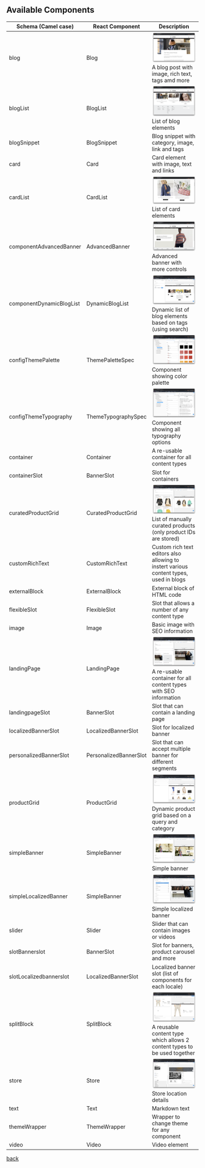 ## Available Components

| Schema (Camel case)          | React Component                | Description                                                               |
| ---------------------------- | ------------------------------ | ------------------------------------------------------------------------- |
| blog                         | Blog                           | ![Blog](../media/component-blog.png) A blog post with image, rich text, tags amd more                          |
| blogList                     | BlogList                       | ![Blog List](../media/component-blogList.png) List of blog elements                                                     |
| blogSnippet                  | BlogSnippet                    | Blog snippet with category, image, link and tags                          |
| card                         | Card                           | Card element with image, text and links                                   |
| cardList                     | CardList                       | ![Card List](../media/component-cardList.png) List of card elements                                                     |
| componentAdvancedBanner      | AdvancedBanner                 | ![Card List](../media/component-advancedBanner.png) Advanced banner with more controls                                        |
| componentDynamicBlogList     | DynamicBlogList                | ![Dynamic Blog List](../media/component-dynamicBlogList.png) Dynamic list of blog elements based on tags (using search)                |
| configThemePalette           | ThemePaletteSpec               | ![Theme Palette](../media/component-themePalette.png) Component showing color palette                                           |
| configThemeTypography        | ThemeTypographySpec            | ![Theme Typography](../media/component-themeTypography.png) Component showing all typography options                                  |
| container                    | Container                      | A re-usable container for all content types                               |
| containerSlot                | BannerSlot                     | Slot for containers                                                       |
| curatedProductGrid           | CuratedProductGrid             | ![Curated Product Grid](../media/component-curatedProductGrid.png) List of manually curated products (only product IDs are stored)           |
| customRichText               | CustomRichText                 | Custom rich text editors also allowing to instert various content types, used in blogs   |
| externalBlock                | ExternalBlock                  | External block of HTML code                                               |
| flexibleSlot                 | FlexibleSlot                   | Slot that allows a number of any content type                             |
| image                        | Image                          | Basic image with SEO information                                          |
| landingPage                  | LandingPage                    | ![Landing Page](../media/component-landingPage.png) A re-usable container for all content types with SEO information          |
| landingpageSlot              | BannerSlot                     | Slot that can contain a landing page                                      |
| localizedBannerSlot          | LocalizedBannerSlot            | Slot for localized banner                                                 |
| personalizedBannerSlot       | PersonalizedBannerSlot         | Slot that can accept multiple banner for different segments               |
| productGrid                  | ProductGrid                    | ![Dynamic Product Grid](../media/component-dynamicProductGrid.png) Dynamic product grid based on a query and category                        |
| simpleBanner                 | SimpleBanner                   | ![Simple Banner](../media/component-simpleBanner.png) Simple banner                                                             |
| simpleLocalizedBanner        | SimpleBanner                   | ![Simple Localized Banner](../media/component-simpleLocalizedBanner.png) Simple localized banner                                                   |
| slider                       | Slider                         | Slider that can contain images or videos                         |
| slotBannerslot               | BannerSlot                     | Slot for banners, product carousel and more                               |
| slotLocalizedbannerslot      | LocalizedBannerSlot            | Localized banner slot (list of components for each locale)                |
| splitBlock                   | SplitBlock                     | ![Split Block](../media/component-splitBlock.png) A reusable content type which allows 2 content types to be used together  |
| store                        | Store                          | ![Store](../media/component-store.png) Store location details                                                    |
| text                         | Text                           | Markdown text                                                             |
| themeWrapper                 | ThemeWrapper                   | Wrapper to change theme for any component                                 |
| video                        | Video                          | Video element                                                             |

[back](../README.md)
